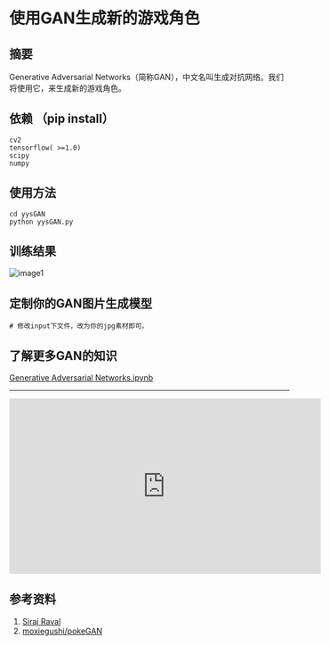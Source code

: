 # 使用GAN生成新的游戏角色

## 摘要
Generative Adversarial Networks（简称GAN），中文名叫生成对抗网络。我们将使用它，来生成新的游戏角色。

## 依赖 （pip install）

```
cv2
tensorflow( >=1.0)
scipy
numpy
```
## 使用方法

```
cd yysGAN
python yysGAN.py
```

## 训练结果
![image1](https://github.com/kuhung/yysGAN/raw/master/output/epoch4950.jpg)

## 定制你的GAN图片生成模型
```
# 修改input下文件，改为你的jpg素材即可。
```

## 了解更多GAN的知识
[Generative Adversarial Networks.ipynb](https://github.com/kuhung/yysGAN/blob/master/Generative%20Adversarial%20Networks.ipynb)

---

<iframe width="560" height="315" src="https://www.youtube.com/embed/bo-ToTdhgew" frameborder="0" gesture="media" allow="encrypted-media" allowfullscreen></iframe>

## 参考资料
1. [Siraj Raval](https://youtu.be/yz6dNf7X7SA)
2. [moxiegushi/pokeGAN](https://github.com/moxiegushi/pokeGAN)
